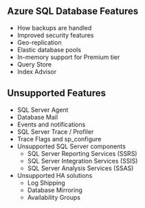 ## Azure SQL Database Features

- How backups are handled
- Improved security features
- Geo-replication
- Elastic database pools
- In-memory support for Premium tier
- Query Store
- Index Advisor

## Unsupported Features

- SQL Server Agent
- Database Mail
- Events and notifications
- SQL Server Trace / Profiler
- Trace Flags and sp_configure
- Unsupported SQL Server components
  + SQL Server Reporting Services (SSRS)
  + SQL Server Integration Services (SSIS)
  + SQL Server Analysis Services (SSAS)
- Unsupported HA solutions
  + Log Shipping
  + Database Mirroring
  + Availability Groups
